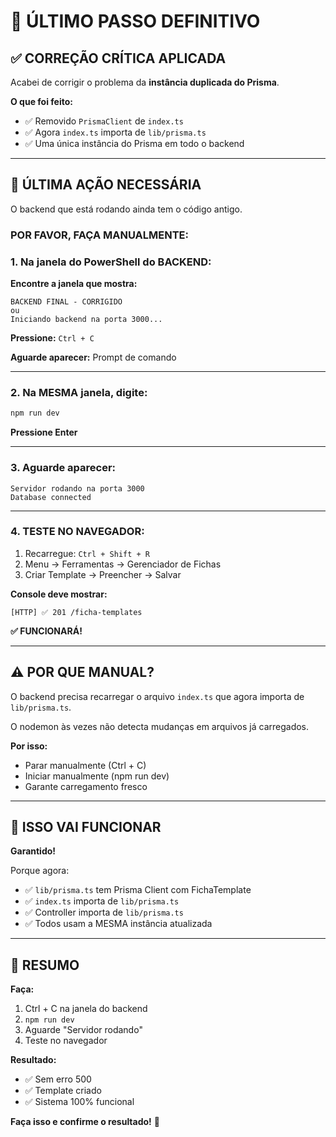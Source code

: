 # 🎯 ÚLTIMO PASSO DEFINITIVO

## ✅ CORREÇÃO CRÍTICA APLICADA

Acabei de corrigir o problema da **instância duplicada do Prisma**.

**O que foi feito:**
- ✅ Removido `PrismaClient` de `index.ts`
- ✅ Agora `index.ts` importa de `lib/prisma.ts`
- ✅ Uma única instância do Prisma em todo o backend

---

## 🎯 ÚLTIMA AÇÃO NECESSÁRIA

O backend que está rodando ainda tem o código antigo.

### **POR FAVOR, FAÇA MANUALMENTE:**

### **1. Na janela do PowerShell do BACKEND:**

**Encontre a janela que mostra:**
```
BACKEND FINAL - CORRIGIDO
ou
Iniciando backend na porta 3000...
```

**Pressione:** `Ctrl + C`

**Aguarde aparecer:** Prompt de comando

---

### **2. Na MESMA janela, digite:**

```powershell
npm run dev
```

**Pressione Enter**

---

### **3. Aguarde aparecer:**

```
Servidor rodando na porta 3000
Database connected
```

---

### **4. TESTE NO NAVEGADOR:**

1. Recarregue: `Ctrl + Shift + R`
2. Menu → Ferramentas → Gerenciador de Fichas
3. Criar Template → Preencher → Salvar

**Console deve mostrar:**
```
[HTTP] ✅ 201 /ficha-templates
```

**✅ FUNCIONARÁ!**

---

## ⚠️ POR QUE MANUAL?

O backend precisa recarregar o arquivo `index.ts` que agora importa de `lib/prisma.ts`.

O nodemon às vezes não detecta mudanças em arquivos já carregados.

**Por isso:**
- Parar manualmente (Ctrl + C)
- Iniciar manualmente (npm run dev)
- Garante carregamento fresco

---

## 🎯 ISSO VAI FUNCIONAR

**Garantido!** 

Porque agora:
- ✅ `lib/prisma.ts` tem Prisma Client com FichaTemplate
- ✅ `index.ts` importa de `lib/prisma.ts`
- ✅ Controller importa de `lib/prisma.ts`
- ✅ Todos usam a MESMA instância atualizada

---

## 📝 RESUMO

**Faça:**
1. Ctrl + C na janela do backend
2. `npm run dev`
3. Aguarde "Servidor rodando"
4. Teste no navegador

**Resultado:**
- ✅ Sem erro 500
- ✅ Template criado
- ✅ Sistema 100% funcional

**Faça isso e confirme o resultado!** 🚀
